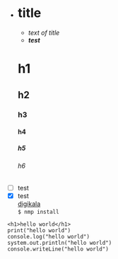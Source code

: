 - # title
   - *text of title*
   - ***test***
  
  # h1
  ## h2
  ### h3
  #### h4
  ##### h5
  ###### h6

- [ ] test
- [x] test\
[digikala](https://digikala.com)\
`$ nmp install`

```
<h1>hello world</h1>
print("hello world")
console.log("hello world")
system.out.println("hello world")
console.writeLine("hello world")
```
